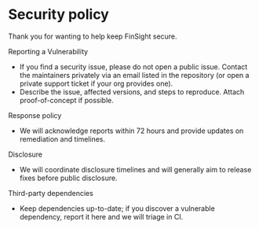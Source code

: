 # Security policy

Thank you for wanting to help keep FinSight secure.

Reporting a Vulnerability

- If you find a security issue, please do not open a public issue. Contact the maintainers privately via an email listed in the repository (or open a private support ticket if your org provides one).
- Describe the issue, affected versions, and steps to reproduce. Attach proof-of-concept if possible.

Response policy

- We will acknowledge reports within 72 hours and provide updates on remediation and timelines.

Disclosure

- We will coordinate disclosure timelines and will generally aim to release fixes before public disclosure.

Third-party dependencies

- Keep dependencies up-to-date; if you discover a vulnerable dependency, report it here and we will triage in CI.
